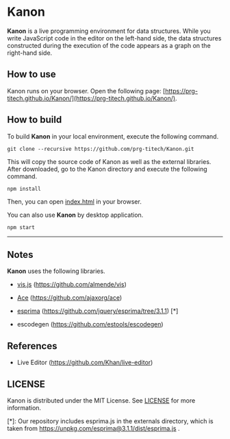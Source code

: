 # Kanon

__Kanon__ is a live programming environment for data structures.
While you write JavaScript code in the editor on the left-hand side,
the data structures constructed during the execution of the code appears as a graph on the right-hand side.

## How to use

Kanon runs on your browser.  Open the following page: [https://prg-titech.github.io/Kanon/](https://prg-titech.github.io/Kanon/).

## How to build

To build __Kanon__ in your local environment,
execute the following command.
```
git clone --recursive https://github.com/prg-titech/Kanon.git
```
This will copy the source code of Kanon as well as the external libraries.
After downloaded, go to the Kanon directory and execute the following command.

```
npm install
```

Then, you can open [index.html](https://github.com/prg-titech/Kanon/blob/master/index.html) in your browser.

You can also use __Kanon__ by desktop application.

```
npm start
```

---

## Notes

__Kanon__ uses the following libraries.

- [vis.js](http://visjs.org) (https://github.com/almende/vis)

- [Ace](https://ace.c9.io) (https://github.com/ajaxorg/ace)

- [esprima](http://esprima.org) (https://github.com/jquery/esprima/tree/3.1.1)
  [*]

- escodegen (https://github.com/estools/escodegen)


## References

- Live Editor (https://github.com/Khan/live-editor)

## LICENSE

Kanon is distributed under the MIT License. See [LICENSE](https://github.com/prg-titech/Kanon/blob/master/LICENSE) for more information.

[*]: Our repository includes esprima.js in the externals directory, which is taken from https://unpkg.com/esprima@3.1.1/dist/esprima.js .
